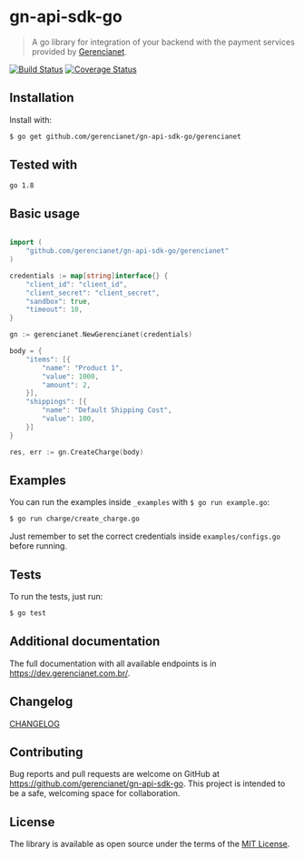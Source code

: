 # gn-api-sdk-go

> A go library for integration of your backend with the payment services
provided by [Gerencianet](http://gerencianet.com.br).

[![Build Status](https://travis-ci.org/gerencianet/gn-api-sdk-go.svg)](https://travis-ci.org/gerencianet/gn-api-sdk-go)
[![Coverage Status](https://coveralls.io/repos/github/gerencianet/gn-api-sdk-go/badge.svg?branch=master)](https://coveralls.io/github/gerencianet/gn-api-sdk-go?branch=master)

## Installation

Install with:

```bash
$ go get github.com/gerencianet/gn-api-sdk-go/gerencianet
```
## Tested with
```
go 1.8
```
## Basic usage

```go

import (
    "github.com/gerencianet/gn-api-sdk-go/gerencianet"
)

credentials := map[string]interface{} {
    "client_id": "client_id",
    "client_secret": "client_secret",
    "sandbox": true,
    "timeout": 10,
}

gn := gerencianet.NewGerencianet(credentials)

body = {
    "items": [{
        "name": "Product 1",
        "value": 1000,
        "amount": 2,
    }],
    "shippings": [{
        "name": "Default Shipping Cost",
        "value": 100,
    }]
}

res, err := gn.CreateCharge(body)

```

## Examples

You can run the examples inside `_examples` with
`$ go run example.go`:

```bash
$ go run charge/create_charge.go
```

Just remember to set the correct credentials inside `examples/configs.go` before running.

## Tests

To run the tests, just run:

```bash
$ go test
```

## Additional documentation

The full documentation with all available endpoints is in https://dev.gerencianet.com.br/.

## Changelog

[CHANGELOG](CHANGELOG.md)

## Contributing

Bug reports and pull requests are welcome on GitHub at https://github.com/gerencianet/gn-api-sdk-go. This project is intended to be a safe, welcoming space for collaboration.

## License

The library is available as open source under the terms of the [MIT License](LICENSE).
